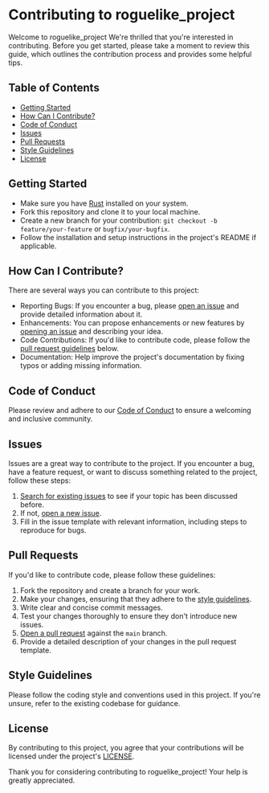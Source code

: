 # Contributing to roguelike_project

Welcome to roguelike_project We're thrilled that you're interested in contributing. Before you get started, please take a moment to review this guide, which outlines the contribution process and provides some helpful tips.

## Table of Contents
- [Getting Started](#getting-started)
- [How Can I Contribute?](#how-can-i-contribute)
- [Code of Conduct](#code-of-conduct)
- [Issues](#issues)
- [Pull Requests](#pull-requests)
- [Style Guidelines](#style-guidelines)
- [License](#license)

## Getting Started

- Make sure you have [Rust](https://www.rust-lang.org/) installed on your system.
- Fork this repository and clone it to your local machine.
- Create a new branch for your contribution: `git checkout -b feature/your-feature` or `bugfix/your-bugfix`.
- Follow the installation and setup instructions in the project's README if applicable.

## How Can I Contribute?

There are several ways you can contribute to this project:

- Reporting Bugs: If you encounter a bug, please [open an issue](#issues) and provide detailed information about it.
- Enhancements: You can propose enhancements or new features by [opening an issue](#issues) and describing your idea.
- Code Contributions: If you'd like to contribute code, please follow the [pull request guidelines](#pull-requests) below.
- Documentation: Help improve the project's documentation by fixing typos or adding missing information.

## Code of Conduct

Please review and adhere to our [Code of Conduct](CODE_OF_CONDUCT.md) to ensure a welcoming and inclusive community.

## Issues

Issues are a great way to contribute to the project. If you encounter a bug, have a feature request, or want to discuss something related to the project, follow these steps:

1. [Search for existing issues](../../issues) to see if your topic has been discussed before.
2. If not, [open a new issue](../../issues/new).
3. Fill in the issue template with relevant information, including steps to reproduce for bugs.

## Pull Requests

If you'd like to contribute code, please follow these guidelines:

1. Fork the repository and create a branch for your work.
2. Make your changes, ensuring that they adhere to the [style guidelines](#style-guidelines).
3. Write clear and concise commit messages.
4. Test your changes thoroughly to ensure they don't introduce new issues.
5. [Open a pull request](../../pulls) against the `main` branch.
6. Provide a detailed description of your changes in the pull request template.

## Style Guidelines

Please follow the coding style and conventions used in this project. If you're unsure, refer to the existing codebase for guidance.

## License

By contributing to this project, you agree that your contributions will be licensed under the project's [LICENSE](LICENSE.md).

Thank you for considering contributing to roguelike_project! Your help is greatly appreciated.
